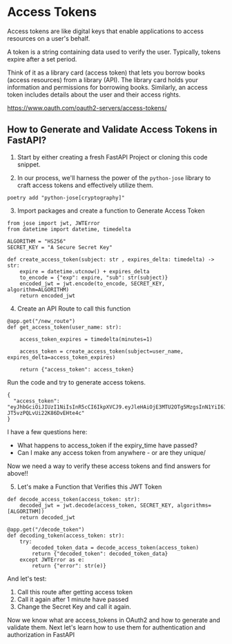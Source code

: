 # Access Tokens
Access tokens are like digital keys that enable applications to access resources on a user's behalf.

A token is a string containing data used to verify the user. Typically, tokens expire after a set period.

Think of it as a library card (access token) that lets you borrow books (access resources) from a library (API). The library card holds your information and permissions for borrowing books. Similarly, an access token includes details about the user and their access rights.

https://www.oauth.com/oauth2-servers/access-tokens/

## How to Generate and Validate Access Tokens in FastAPI?
1. Start by either creating a fresh FastAPI Project or cloning this code snippet.

2. In our process, we'll harness the power of the `python-jose` library to craft access tokens and effectively utilize them.
```    
poetry add "python-jose[cryptography]"
```

3. Import packages and create a function to Generate Access Token

```
from jose import jwt, JWTError
from datetime import datetime, timedelta

ALGORITHM = "HS256"
SECRET_KEY = "A Secure Secret Key"

def create_access_token(subject: str , expires_delta: timedelta) -> str:
    expire = datetime.utcnow() + expires_delta
    to_encode = {"exp": expire, "sub": str(subject)}
    encoded_jwt = jwt.encode(to_encode, SECRET_KEY, algorithm=ALGORITHM)
    return encoded_jwt
```

4. Create an API Route to call this function

```
@app.get("/new_route")
def get_access_token(user_name: str):
    
    access_token_expires = timedelta(minutes=1)
    
    access_token = create_access_token(subject=user_name, expires_delta=access_token_expires)
    
    return {"access_token": access_token}
```

Run the code and try to generate access tokens. 
```
{
  "access_token": "eyJhbGciOiJIUzI1NiIsInR5cCI6IkpXVCJ9.eyJleHAiOjE3MTU2OTg5MzgsInN1YiI6IlNpciBBbWVlbiJ9.iTKtmmfqlsZtpBxkm1-JT5vzPQLvUi22K86DvEHte4c"
}
```
I have a few questions here:
- What happens to access_token if the expiry_time have passed?
- Can I make any access token from anywhere - or are they unique/

Now we need a way to verify these access tokens and find answers for above!!

5. Let's make a Function that Verifies this JWT Token

```
def decode_access_token(access_token: str):
    decoded_jwt = jwt.decode(access_token, SECRET_KEY, algorithms=[ALGORITHM])
    return decoded_jwt

@app.get("/decode_token")
def decoding_token(access_token: str):
    try:
        decoded_token_data = decode_access_token(access_token)
        return {"decoded_token": decoded_token_data}
    except JWTError as e:
        return {"error": str(e)}
```

And let's test:
1. Call this route after getting access token
2. Call it again after 1 minute have passed
3. Change the Secret Key and call it again. 

Now we know what are access_tokens in OAuth2 and how to generate and validate them. Next let's learn how to use them for authentication and authorization in FastAPI